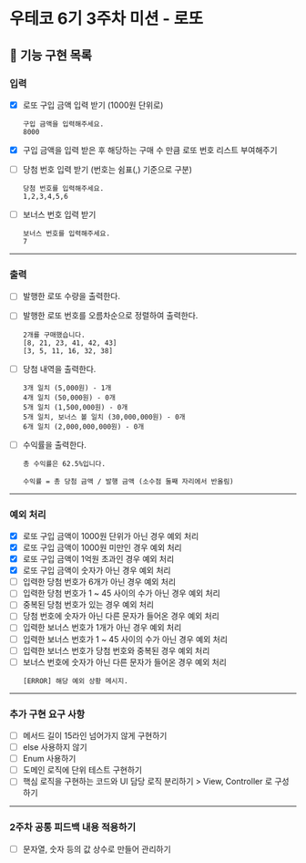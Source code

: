 # 우테코 6기 3주차 미션 - 로또

## 🚀 기능 구현 목록

### 입력
- [x] 로또 구입 금액 입력 받기 (1000원 단위로)
  ```
  구입 금액을 입력해주세요.
  8000  
  ```
- [x] 구입 금액을 입력 받은 후 해당하는 구매 수 만큼 로또 번호 리스트 부여해주기


- [ ] 당첨 번호 입력 받기 (번호는 쉼표(,) 기준으로 구분)
  ```
  당첨 번호를 입력해주세요.
  1,2,3,4,5,6
  ```  
- [ ] 보너스 번호 입력 받기
  ```
  보너스 번호를 입력해주세요.
  7
  ```
---

### 출력

- [ ] 발행한 로또 수량을 출력한다.
- [ ] 발행한 로또 번호를 오름차순으로 정렬하여 출력한다.

  ```
  2개를 구매했습니다.
  [8, 21, 23, 41, 42, 43] 
  [3, 5, 11, 16, 32, 38]
  ```
- [ ] 당첨 내역을 출력한다.

  ```
  3개 일치 (5,000원) - 1개
  4개 일치 (50,000원) - 0개
  5개 일치 (1,500,000원) - 0개
  5개 일치, 보너스 볼 일치 (30,000,000원) - 0개
  6개 일치 (2,000,000,000원) - 0개
  ```

- [ ] 수익률을 출력한다.
  ```
  총 수익률은 62.5%입니다.
  
  수익률 = 총 당첨 금액 / 발행 금액 (소수점 둘째 자리에서 반올림)
  ```

---

### 예외 처리
- [x] 로또 구입 금액이 1000원 단위가 아닌 경우 예외 처리
- [x] 로또 구입 금액이 1000원 미만인 경우 예외 처리
- [x] 로또 구입 금액이 1억원 초과인 경우 예외 처리
- [x] 로또 구입 금액이 숫자가 아닌 경우 예외 처리
- [ ] 입력한 당첨 번호가 6개가 아닌 경우 예외 처리
- [ ] 입력한 당첨 번호가 1 ~ 45 사이의 수가 아닌 경우 예외 처리
- [ ] 중복된 당첨 번호가 있는 경우 예외 처리
- [ ] 당첨 번호에 숫자가 아닌 다른 문자가 들어온 경우 예외 처리
- [ ] 입력한 보너스 번호가 1개가 아닌 경우 예외 처리
- [ ] 입력한 보너스 번호가 1 ~ 45 사이의 수가 아닌 경우 예외 처리
- [ ] 입력한 보너스 번호가 당첨 번호와 중복된 경우 예외 처리
- [ ] 보너스 번호에 숫자가 아닌 다른 문자가 들어온 경우 예외 처리
  ```
  [ERROR] 해당 예외 상황 메시지.
  ```

---


### 추가 구현 요구 사항
- [ ] 메서드 길이 15라인 넘어가지 않게 구현하기
- [ ] else 사용하지 않기
- [ ] Enum 사용하기
- [ ] 도메인 로직에 단위 테스트 구현하기
- [ ] 핵심 로직을 구현하는 코드와 UI 담당 로직 분리하기 > View, Controller 로 구성하기

---

### 2주차 공통 피드백 내용 적용하기
- [ ] 문자열, 숫자 등의 값 상수로 만들어 관리하기